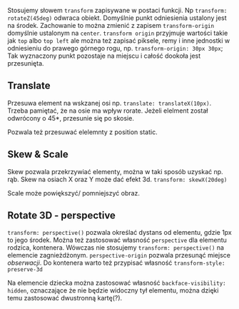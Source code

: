 Stosujemy słowem `transform`
zapisywane w postaci funkcji. Np `transform: rotateZ(45deg)` odwraca obiekt.
Domyślnie punkt odniesienia ustalony jest na środek. Zachowanie to można zmienić z zapisem `transform-origin`
 domyślnie ustalonym na `center`. `transform origin` przyjmuje wartości takie jak `top` albo `top left` ale można też zapisać piksele, remy i inne jednostki w odniesieniu do prawego górnego rogu, np. `transform-origin: 30px 30px`; Tak wyznaczony punkt pozostaje na miejscu i całość dookoła jest przesunięta. 

 ## Translate
 
 Przesuwa element na wskzanej osi np. `translate: translateX(10px)`. Trzeba pamiętać, że na osie ma wpływ rorate.
 Jeżeli elelment został odwrócony o 45*, przesunie się po skosie. 
 
 Pozwala też przesuwać elelemnty z position static.

 ## Skew & Scale
 Skew pozwala przekrzywiać elementy, można w taki sposób uzyskać np. rąb. Skew na osiach X oraz Y może dać efekt 3d.
 `transform: skewX(20deg)`

 Scale może powiększyć/ pomniejszyć obraz.

 ## Rotate 3D - perspective
 `transform: perspective()` pozwala określać dystans od elementu, gdzie 1px to jego środek. Można też zastosować własność `perspective` dla elementu rodzica, kontenera. Wówczas nie stosujemy `transform: perspective()` na elemencie zagnieżdżonym. `perspective-origin` pozwala przesunąć miejsce _obserwacji_.
 Do kontenera warto też przypisać własność `transform-style: preserve-3d`

Na elemencie dziecka można zastosować własność `backface-visibility: hidden`, oznaczające że nie będzie widoczny tył elementu, można dzięki temu zastosować dwustronną kartę(?).
